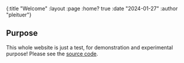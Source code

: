 {:title "Welcome"
 :layout :page
 :home? true
 :date "2024-01-27"
 :author "pleituer"}

## Purpose

This whole website is just a test, for demonstration and experimental purpose! Please see the [source code](https://github.com/pleituer/Dummy-Website-Test).